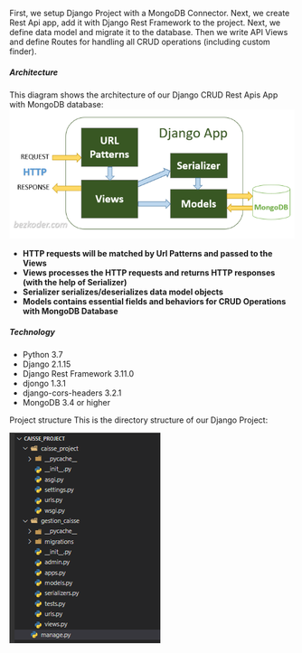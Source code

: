 
First, we setup Django Project with a MongoDB Connector. Next, we create Rest Api app, add it with Django Rest Framework to the project. Next, we define data model and migrate it to the database. Then we write API Views and define Routes for handling all CRUD operations (including custom finder).



##### Architecture

This diagram shows the architecture of our Django CRUD Rest Apis App with MongoDB database:
![alt text](https://github.com/AchrefBenOmrane/DataGenius_gestion_caisse/blob/master/Back_end/django-mongodb-architecture.png?raw=true)
<b>
<ul>
<li>HTTP requests will be matched by Url Patterns and passed to the Views</li>
<li>Views processes the HTTP requests and returns HTTP responses (with the help of Serializer)</li>
<li>Serializer serializes/deserializes data model objects</li>
<li>Models contains essential fields and behaviors for CRUD Operations with MongoDB Database</li>
</ul>
</b>

##### Technology
<ul>
<li>Python 3.7</li>
<li>Django 2.1.15</li>
<li>Django Rest Framework 3.11.0</li>
<li>djongo 1.3.1</li>
<li>django-cors-headers 3.2.1</li>
<li>MongoDB 3.4 or higher</li>
</ul>

Project structure
This is the directory structure of our Django Project:

![alt text](https://github.com/AchrefBenOmrane/DataGenius_gestion_caisse/blob/master/Back_end/Structure.PNG?raw=true)
